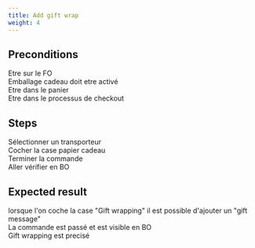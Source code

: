 ```yaml
---
title: Add gift wrap
weight: 4
---
```


## Preconditions

Etre sur le FO\
Emballage cadeau doit etre activé\
Etre dans le panier\
Etre dans le processus de checkout
## Steps

Sélectionner un transporteur\
Cocher la case papier cadeau\
Terminer la commande\
Aller vérifier en BO

## Expected result

lorsque l'on coche la case "Gift wrapping" il est possible d'ajouter un "gift message"\
La commande est passé et est visible en BO\
Gift wrapping est precisé

